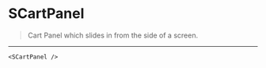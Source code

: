 # SCartPanel

> Cart Panel which slides in from the side of a screen.

---

```vue live
<SCartPanel />
```
